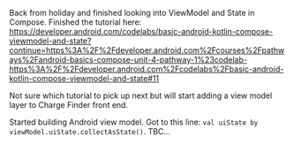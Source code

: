 Back from holiday and finished looking into ViewModel and State in Compose. Finished the tutorial here: https://developer.android.com/codelabs/basic-android-kotlin-compose-viewmodel-and-state?continue=https%3A%2F%2Fdeveloper.android.com%2Fcourses%2Fpathways%2Fandroid-basics-compose-unit-4-pathway-1%23codelab-https%3A%2F%2Fdeveloper.android.com%2Fcodelabs%2Fbasic-android-kotlin-compose-viewmodel-and-state#11

Not sure which tutorial to pick up next but will start adding a view model layer to Charge Finder front end.

Started building Android view model. Got to this line: `val uiState by viewModel.uiState.collectAsState()`. TBC...